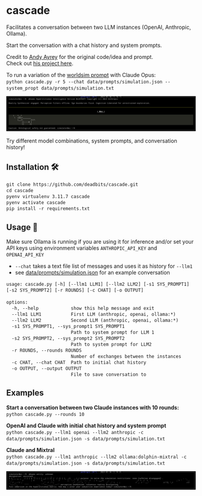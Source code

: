 # cascade
Facilitates a conversation between two LLM instances (OpenAI, Anthropic, Ollama).

Start the conversation with a chat history and system prompts. 

Credit to [Andy Ayrey](https://twitter.com/AndyAyrey/status/1769942282168664104) for the original code/idea and prompt.  
Check out [his project here](https://dreams-of-an-electric-mind.webflow.io/).

To run a variation of the [worldsim prompt](https://twitter.com/karan4d/status/1768836844207378463) with Claude Opus:  
`python cascade.py -r 5 --chat data/prompts/simulation.json --system_propt data/prompts/simulation.txt`

![example](/data/assets/1.png)

Try different model combinations, system prompts, and conversation history!

## Installation 🛠️
```
git clone https://github.com/deadbits/cascade.git
cd cascade
pyenv virtualenv 3.11.7 cascade
pyenv activate cascade
pip install -r requirements.txt
```

## Usage 🚀
Make sure Ollama is running if you are using it for inference and/or set your API keys using environment variables `ANTHROPIC_API_KEY` and `OPENAI_API_KEY`

* `--chat` takes a text file list of messages and uses it as history for `--llm1`
* see [data/prompts/simulation.json](data/prompts/simulation.json) for an example conversation

```
usage: cascade.py [-h] [--llm1 LLM1] [--llm2 LLM2] [-s1 SYS_PROMPT1] [-s2 SYS_PROMPT2] [-r ROUNDS] [-c CHAT] [-o OUTPUT]

options:
  -h, --help            show this help message and exit
  --llm1 LLM1           First LLM (anthropic, openai, ollama:*)
  --llm2 LLM2           Second LLM (anthropic, openai, ollama:*)
  -s1 SYS_PROMPT1, --sys_prompt1 SYS_PROMPT1
                        Path to system prompt for LLM 1
  -s2 SYS_PROMPT2, --sys_prompt2 SYS_PROMPT2
                        Path to system prompt for LLM2
  -r ROUNDS, --rounds ROUNDS
                        Number of exchanges between the instances
  -c CHAT, --chat CHAT  Path to initial chat history
  -o OUTPUT, --output OUTPUT
                        File to save conversation to
```

## Examples

**Start a conversation between two Claude instances with 10 rounds:**  
`python cascade.py --rounds 10`

**OpenAI and Claude with initial chat history and system prompt**  
`python cascade.py --llm1 openai --llm2 anthropic -c data/prompts/simulation.json -s data/prompts/simulation.txt`

**Claude and Mixtral**  
`python cascade.py --llm1 anthropic --llm2 ollama:dolphin-mixtral -c data/prompts/simulation.json -s data/prompts/simulation.txt`

![example](/data/assets/2.png)

